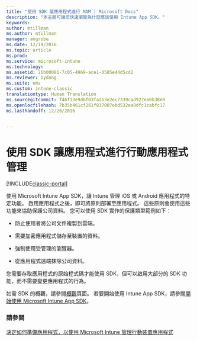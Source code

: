 ```yaml
---
title: "使用 SDK 讓應用程式進行 MAM | Microsoft Docs"
description: "本主題可讓您快速瀏覽為什麼應該使用 Intune App SDK。"
keywords: 
author: mtillman
ms.author: mtillman
manager: angrobe
ms.date: 12/19/2016
ms.topic: article
ms.prod: 
ms.service: microsoft-intune
ms.technology: 
ms.assetid: 26b00081-7c05-4969-ace1-0585e44d5cd2
ms.reviewer: oydang
ms.suite: ems
ms.custom: intune-classic
translationtype: Human Translation
ms.sourcegitcommit: f46f13e9dbf03fa2b3e2ec7339cad927ea0b38e0
ms.openlocfilehash: 7b35b461cf261f837007ebd532ea8dfc1cabfc17
ms.lasthandoff: 12/20/2016


---
```


# <a name="use-the-sdk-to-enable-apps-for-mobile-application-management"></a>使用 SDK 讓應用程式進行行動應用程式管理

[!INCLUDE[classic-portal](../includes/classic-portal.md)]

使用 Microsoft Intune App SDK，讓 Intune 管理 iOS 或 Android 應用程式的特定功能。 啟用應用程式之後，即可將原則部署至應用程式。 這些原則會使用這些功能來協助保護公司資料。 您可以使用 SDK 實作的保護類型範例如下︰

-   防止使用者將公司文件複製到雲端。

-   需要加密應用程式儲存至裝置的資料。

-   強制使用受管理的瀏覽器。

-   從應用程式遠端抹除公司資料。

您需要存取應用程式的原始程式碼才能使用 SDK，但可以啟用大部分的 SDK 功能，而不需要變更應用程式的行為。

如需 SDK 的概觀，請參閱[概觀](/intune/develop/intune-app-sdk)頁面。 若要開始使用 Intune App SDK，請參閱[開始使用 Microsoft Intune App SDK](/intune/develop/intune-app-sdk-get-started)。

### <a name="see-also"></a>請參閱
[決定如何準備應用程式，以使用 Microsoft Intune 管理行動裝置應用程式](decide-how-to-prepare-apps-for-mobile-application-management-with-microsoft-intune.md)

